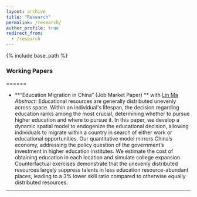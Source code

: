 ```yaml
---
layout: archive
title: "Research"
permalink: /research/
author_profile: true
redirect_from:
  - /research
---
```


{% include base_path %}
### Working Papers
======
- **“Education Migration in China” (Job Market Paper) ** with [Lin Ma](https://lin-ma.com/index.html)
*Abstract:* Educational resources are generally distributed unevenly across space. Within an individual's lifespan, the decision regarding education ranks among the most crucial, determining whether to pursue higher education and where to pursue it. In this paper, we develop a dynamic spatial model to endogenize the educational decision, allowing individuals to migrate within a country in search of either work or educational opportunities. Our quantitative model mirrors China’s economy, addressing the policy question of the government’s investment in higher education institutes. We estimate the cost of obtaining education in each location and simulate college expansion. Counterfactual exercises demonstrate that the unevenly distributed resources largely suppress talents in less education resource-abundant places, leading to a 3% lower skill ratio compared to otherwise equally distributed resources.
---
